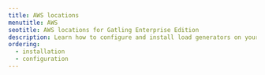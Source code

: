 ```yaml
---
title: AWS locations
menutitle: AWS
seotitle: AWS locations for Gatling Enterprise Edition
description: Learn how to configure and install load generators on your AWS cloud.
ordering:
  - installation
  - configuration
---
```

